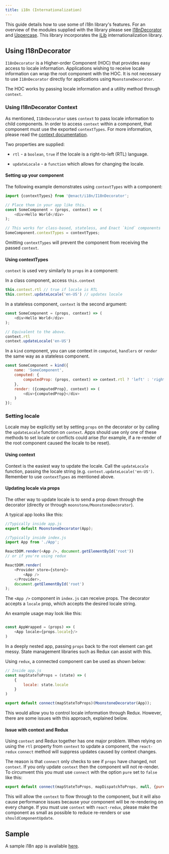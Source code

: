 ```yaml
---
title: i18n (Internationalization)
---
```


This guide details how to use some of i18n library's features. For an overview of the modules supplied with the library please see [I18nDecorator](../../modules/i18n/I18nDecorator/) and [Uppercase](../../modules/i18n/Uppercase/). This library incorporates the [iLib](https://sourceforge.net/projects/i18nlib/) internationalization library.

## Using I18nDecorator

`I18nDecorator` is a Higher-order Component (HOC) that provides easy access to locale information. Applications wishing to receive locale information can wrap the root component with the HOC. It is not necessary to use `I18nDecorator` directly for applications using `MoonstoneDecorator`.

The HOC works by passing locale information and a utility method through `context`.

### Using I18nDecorator Context

As mentioned, `I18nDecorator` uses `context` to pass locale information to child components. In order to access `context` within a component, that component must use the exported `contextTypes`. For more information, please read the [context documentation](https://facebook.github.io/react/docs/context.html).

Two properties are supplied:

* `rtl` - a `boolean`, `true` if the locale is a right-to-left (RTL) language.

* `updateLocale` - a `function` which allows for changing the locale.

#### Setting up your component

The following example demonstrates using `contextTypes` with a component:

```javascript
import {contextTypes} from '@enact/i18n/I18nDecorator';

// Place them in your app like this.
const SomeComponent = (props, context) => (
	<div>Hello World</div>
);

// This works for class-based, stateless, and Enact `kind` components
SomeComponent.contextTypes = contextTypes;
```

Omitting `contextTypes` will prevent the component from receiving the passed `context`.

#### Using contextTypes

`context` is used very similarly to `props` in a component:

In a class component, access `this.context`

```javascript
this.context.rtl // true if locale is RTL
this.context.updateLocale('en-US') // updates locale
```

In a stateless component, `context` is the second argument:

```javascript
const SomeComponent = (props, context) => (
	<div>Hello World</div>
);

// Equivalent to the above.
context.rtl
context.updateLocale('en-US')
```

In a `kind` component, you can use context in `computed`, `handlers` or `render` the same way as a stateless component.

```javascript
const SomeComponent = kind({
	name: 'SomeComponent',
	computed: {
		computedProp: (props, context) => context.rtl ? 'left' : 'right'
	},
	render: ({computedProp}, context) => (
		<div>{computedProp}</div>
	)
});
```

### Setting locale

Locale may be explicitly set by setting `props` on the decorator or by calling the `updateLocale` function on `context`. Apps should use only one of these methods to set locale or conflicts could arise (for example, if a re-render of the root component caused the locale to be reset).

#### Using context

Context is the easiest way to update the locale. Call the `updateLocale` function, passing the locale string (e.g. `context.updateLocale('en-US')`. Remember to use `contextTypes` as mentioned above.

#### Updating locale via props

The other way to update locale is to send a prop down through the decorator (directly or through `moonstone/MoonstoneDecorator`).

A typical app looks like this:

```javascript
//Typically inside app.js
export default MoonstoneDecorator(App);

//Typically inside index.js
import App from './App';

ReactDOM.render(<App />, document.getElementById('root'))
// or if you're using redux

ReactDOM.render(
	<Provider store={store}>
		<App />
	</Provider>,
	document.getElementById('root')
);
```

The `<App />` component in `index.js` can receive props. The decorator accepts a `locale` prop, which accepts the desired locale string.

An example usage may look like this:

```javascript

const AppWrapped = (props) => (
	<App locale={props.locale}/>
)
```

In a deeply nested app, passing `props` back to the root element can get messy. State management libraries such as Redux can assist with this.

Using `redux`, a connected component can be used as shown below:

```javascript
// Inside app.js
const mapStateToProps = (state) => (
	{
		locale: state.locale
	}
)

export default connect(mapStateToProps)(MoonstoneDecorator(App));
```

This would allow you to control locale information through Redux. However, there are some issues with this approach, explained below.

#### Issue with context and Redux

Using `context` and Redux together has one major problem. When relying on using the `rtl` property from `context` to update a component, the `react-redux` `connect` method will suppress updates caused by context changes.

The reason is that `connect` only checks to see if `props` have changed, not `context`. If you only update `context` then the component will not re-render. To circumvent this you must use `connect` with the option `pure` set to `false` like this:

```javascript
export default connect(mapStateToProps, mapDispatchToProps, null, {pure: false})(LocaleSwitch);
```

This will allow the `context` to flow through to the component, but it will also cause performance issues because your component will be re-rendering on every change. If you must use `context` with `react-redux`, please make the component as small as possible to reduce re-renders or use `shouldComponentUpdate`.

## Sample

A sample i18n app is available [here](https://github.com/enyojs/enact-samples/tree/master/pattern-locale-switching).

